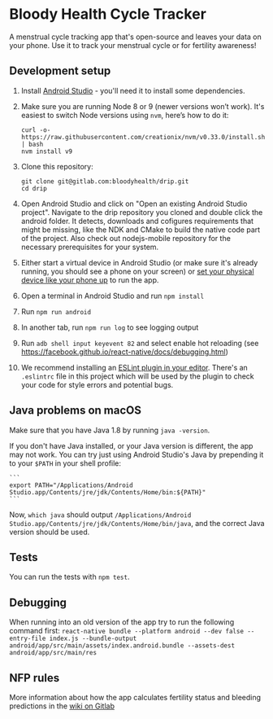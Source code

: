 # Bloody Health Cycle Tracker

A menstrual cycle tracking app that's open-source and leaves your data on your phone. Use it to track your menstrual cycle or for fertility awareness!

## Development setup
1. Install [Android Studio](https://developer.android.com/studio/) - you'll need it to install some dependencies.

1. Make sure you are running Node 8 or 9 (newer versions won’t work). It's easiest to switch Node versions using `nvm`, here’s how to do it:

    ```
    curl -o- https://raw.githubusercontent.com/creationix/nvm/v0.33.0/install.sh | bash
    nvm install v9
    ```

1. Clone this repository:

    ```
    git clone git@gitlab.com:bloodyhealth/drip.git
    cd drip
    ```

1. Open Android Studio and click on "Open an existing Android Studio project". Navigate to the drip repository you cloned and double click the android folder. It detects, downloads and cofigures requirements that might be missing, like the NDK and CMake to build the native code part of the project. Also check out nodejs-mobile repository for the necessary prerequisites for your system.

1. Either start a virtual device in Android Studio (or make sure it's already running, you should see a phone on your screen) or [set your physical device like your phone up](https://developer.android.com/training/basics/firstapp/running-app) to run the app.

1. Open a terminal in Android Studio and run `npm install`

1. Run `npm run android`

1. In another tab, run `npm run log` to see logging output

1. Run `adb shell input keyevent 82` and select enable hot reloading (see https://facebook.github.io/react-native/docs/debugging.html)

1. We recommend installing an [ESLint plugin in your editor](https://eslint.org/docs/user-guide/integrations#editors). There's an `.eslintrc` file in this project which will be used by the plugin to check your code for style errors and potential bugs.

## Java problems on macOS

Make sure that you have Java 1.8 by running `java -version`.

If you don't have Java installed, or your Java version is different, the app may not work. You can try just using Android Studio's Java by prepending it to your `$PATH` in your shell profile:

    ```
    export PATH="/Applications/Android Studio.app/Contents/jre/jdk/Contents/Home/bin:${PATH}"
    ```

Now, `which java` should output `/Applications/Android Studio.app/Contents/jre/jdk/Contents/Home/bin/java`, and the correct Java version should be used.


## Tests
You can run the tests with `npm test`.

## Debugging
When running into an old version of the app try to run the following command first:
`react-native bundle --platform android --dev false --entry-file index.js --bundle-output android/app/src/main/assets/index.android.bundle --assets-dest android/app/src/main/res`

## NFP rules
More information about how the app calculates fertility status and bleeding predictions in the [wiki on Gitlab](https://gitlab.com/bloodyhealth/drip/wikis/home)
